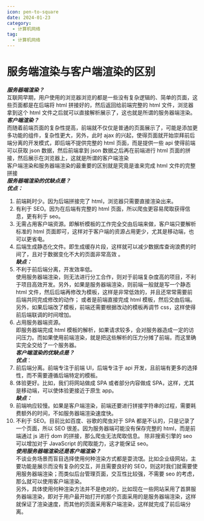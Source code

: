 ```yaml
---
icon: pen-to-square
date: 2024-01-23
category:
  - 计算机网络
tag:
  - 计算机网络
---
```

# 服务端渲染与客户端渲染的区别

_**服务器端渲染？**_  
互联网早期，用户使用的浏览器浏览的都是一些没有复杂逻辑的、简单的页面，这些页面都是在后端将 html 拼接好的，然后返回给前端完整的 html 文件，浏览器拿到这个 html 文件之后就可以直接解析展示了，这也就是所谓的服务器端渲染。  
_**客户端渲染？**_  
而随着前端页面的复杂性提高，前端就不仅仅是普通的页面展示了，可能是添加更多功能的组件，复杂性更大，另外，此时 ajax 的兴起，使得页面就开始崇拜前后端分离的开发模式，即后端不提供完整的 html 页面，而是提供一些 api 使得前端可以获取 json 数据，然后前端拿到 json 数据之后再在前端进行 html 页面的拼接，然后展示在浏览器上，这就是所谓的客户端渲染  
客户端渲染和服务器端渲染的最重要的区别就是究竟是谁来完成 html 文件的完整拼接  
_**服务器端渲染的优缺点是？**_  
_**优点：**_

1.  前端耗时少。因为后端拼接完了 html，浏览器只需要直接渲染出来。
2.  有利于 SEO。因为在后端有完整的 html 页面，所以爬虫更容易爬取获得信息，更有利于 seo。
3.  无需占用客户端资源。即解析模板的工作完全交由后端来做，客户端只要解析标准的 html 页面即可，这样对于客户端的资源占用更少，尤其是移动端，也可以更省电。
4.  后端生成静态化文件。即生成缓存片段，这样就可以减少数据库查询浪费的时间了，且对于数据变化不大的页面非常高效 。  
    _**缺点：**_
5.  不利于前后端分离，开发效率低。  
    使用服务器端渲染，则无法进行分工合作，则对于前端复杂度高的项目，不利于项目高效开发。另外，如果是服务器端渲染，则前端一般就是写一个静态 html 文件，然后后端再修改为模板，这样是非常低效的，并且还常常需要前后端共同完成修改的动作； 或者是前端直接完成 html 模板，然后交由后端。另外，如果后端改了模板，前端还需要根据改动的模板再调节 css，这样使得前后端联调的时间增加。
6.  占用服务器端资源。  
    即服务器端完成 html 模板的解析，如果请求较多，会对服务器造成一定的访问压力。而如果使用前端渲染，就是把这些解析的压力分摊了前端，而这里确实完全交给了一个服务器。  
    _**客户端渲染的优缺点是？**_  
    _**优点**_：
7.  前后端分离。前端专注于前端 UI，后端专注于 api 开发，且前端有更多的选择性，而不需要遵循后端特定的模板。
8.  体验更好。比如，我们将网站做成 SPA 或者部分内容做成 SPA，这样，尤其是移动端，可以使体验更接近于原生 app。  
    _**缺点：**_
9.  前端响应较慢。如果是客户端渲染，前端还要进行拼接字符串的过程，需要耗费额外的时间，不如服务器端渲染速度快。
10.  不利于 SEO。目前比如百度、谷歌的爬虫对于 SPA 都是不认的，只是记录了一个页面，所以 SEO 很差。因为服务器端可能没有保存完整的 html，而是前端通过 js 进行 dom 的拼接，那么爬虫无法爬取信息。 除非搜索引擎的 seo 可以增加对于 JavaScript 的爬取能力，这才能保证 seo。  
    _**使用服务器端渲染还是客户端渲染？**_  
    不谈业务场景而盲目选择使用何种渲染方式都是耍流氓。比如企业级网站，主要功能是展示而没有复杂的交互，并且需要良好的 SEO，则这时我们就需要使用服务器端渲染；而类似后台管理页面，交互性比较强，不需要 seo 的考虑，那么就可以使用客户端渲染。  
    另外，具体使用何种渲染方法并不是绝对的，比如现在一些网站采用了首屏服务器端渲染，即对于用户最开始打开的那个页面采用的是服务器端渲染，这样就保证了渲染速度，而其他的页面采用客户端渲染，这样就完成了前后端分离。